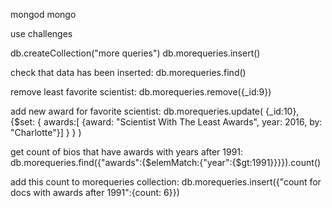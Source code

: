 mongod
mongo

use challenges

db.createCollection("more queries")
db.morequeries.insert(<bios data>)

check that data has been inserted:
db.morequeries.find()

remove least favorite scientist:
db.morequeries.remove({_id:9})

add new award for favorite scientist:
db.morequeries.update( {_id:10}, {$set: { awards:[ {award: "Scientist With The Least Awards", year: 2016, by: "Charlotte"}] } } )

get count of bios that have awards with years after 1991:
db.morequeries.find({"awards":{$elemMatch:{"year":{$gt:1991}}}}).count()

add this count to morequeries collection:
db.morequeries.insert({"count for docs with awards after 1991":{count: 6}})


